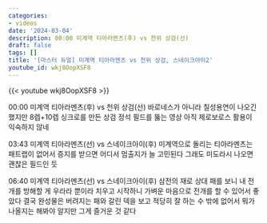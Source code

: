 ```yaml
---
categories:
- videos
date: '2024-03-04'
description: 00:00 미계역 티아라멘츠(후) vs 천위 상검(선)
draft: false
tags: []
title: '[마스터 듀얼] 미계역 티아라멘츠 vs 천위 상검, 스네이크아이2'
youtube_id: wkj8OopXSF8
---
```



{{< youtube wkj8OopXSF8 >}}

00:00 미계역 티아라멘츠(후) vs 천위 상검(선)
바로네스가 아니라 칠성용연이 나오긴 했지만 8렙+10렙 싱크로를 만든 상검 정석 필드를 뚫는 영상
아직 제로보로스 활용이 익숙하지 않네

03:43 미계역 티아라멘츠(선) vs 스네이크아이(후)
미계역으로 돌리는 티아라멘츠는 패트랩이 없어서 증지를 받으면 어디서 멈출지가 늘 고민된다
그래도 미도라시 나오면 괜찮은 필드인 듯

06:40 미계역 티아라멘츠(선) vs 스네이크아이(후)
삼전의 재로 상대 패를 보니 내 전개를 방해할 게 우라라 뿐이라 치우고 시작하니 가벼운 마음으로 전개를 할 수 있어서 좋았다
결국 완성물은 버려지는 패와 갈린 덱을 보고 적당히 잘 하는 수 밖에 없어서 뭐가 나올지는 해봐야 알지만 그게 즐거운 것 같다